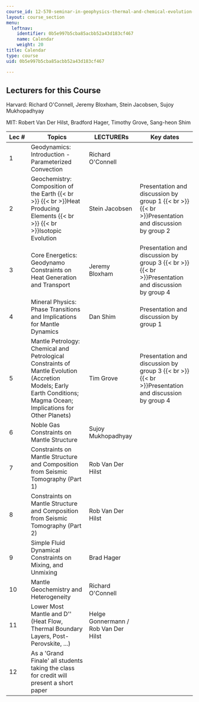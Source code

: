 ```yaml
---
course_id: 12-570-seminar-in-geophysics-thermal-and-chemical-evolution-of-the-earth-spring-2005
layout: course_section
menu:
  leftnav:
    identifier: 0b5e997b5cba85acbb52a43d183cf467
    name: Calendar
    weight: 20
title: Calendar
type: course
uid: 0b5e997b5cba85acbb52a43d183cf467

---
```


Lecturers for this Course
-------------------------

Harvard: Richard O'Connell, Jeremy Bloxham, Stein Jacobsen, Sujoy Mukhopadhyay

MIT: Robert Van Der Hilst, Bradford Hager, Timothy Grove, Sang-heon Shim

| Lec # | Topics | LECTURERs | Key dates |
| --- | --- | --- | --- |
| 1 | Geodynamics: Introduction - Parameterized Convection | Richard O'Connell |  |
| 2 | Geochemistry: Composition of the Earth  {{< br >}}  {{< br >}}Heat Producing Elements  {{< br >}}  {{< br >}}Isotopic Evolution | Stein Jacobsen | Presentation and discussion by group 1  {{< br >}}  {{< br >}}Presentation and discussion by group 2 |
| 3 | Core Energetics: Geodynamo Constraints on Heat Generation and Transport | Jeremy Bloxham | Presentation and discussion by group 3  {{< br >}}  {{< br >}}Presentation and discussion by group 4 |
| 4 | Mineral Physics: Phase Transitions and Implications for Mantle Dynamics | Dan Shim | Presentation and discussion by group 1 |
| 5 | Mantle Petrology: Chemical and Petrological Constraints of Mantle Evolution (Accretion Models; Early Earth Conditions; Magma Ocean; Implications for Other Planets) | Tim Grove | Presentation and discussion by group 3  {{< br >}}  {{< br >}}Presentation and discussion by group 4 |
| 6 | Noble Gas Constraints on Mantle Structure | Sujoy Mukhopadhyay |  |
| 7 | Constraints on Mantle Structure and Composition from Seismic Tomography (Part 1) | Rob Van Der Hilst |  |
| 8 | Constraints on Mantle Structure and Composition from Seismic Tomography (Part 2) | Rob Van Der Hilst |  |
| 9 | Simple Fluid Dynamical Constraints on Mixing, and Unmixing | Brad Hager |  |
| 10 | Mantle Geochemistry and Heterogeneity | Richard O'Connell |  |
| 11 | Lower Most Mantle and D'' (Heat Flow, Thermal Boundary Layers, Post-Perovskite, ...) | Helge Gonnermann / Rob Van Der Hilst |  |
| 12 | As a 'Grand Finale' all students taking the class for credit will present a short paper |  |